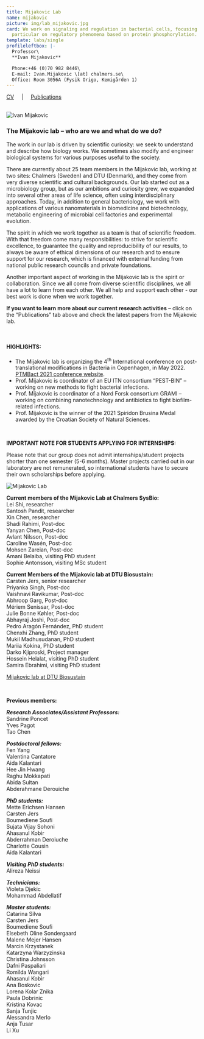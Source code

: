 ```yaml
---
title: Mijakovic Lab
name: mijakovic
picture: img/lab_mijakovic.jpg
card: We work on signaling and regulation in bacterial cells, focusing in
  particular on regulatory phenomena based on protein phosphorylation.
template: labs/single
profileleftbox: |-
  Professor\
  **Ivan Mijakovic**

  Phone:+46 (0)70 982 8446\
  E-mail: Ivan.Mijakovic \[at] chalmers.se\
  Office: Room 3056A (Fysik Origo, Kemigården 1)
---
```

[CV](/img/cv_im2106.pdf) &nbsp;&nbsp;&nbsp;&nbsp;|&nbsp;&nbsp;&nbsp;&nbsp; [Publications](/img/pub_im2106.pdf) <br/><br/>

![Ivan Mijakovic](img/pic_ivan_mijakovic-lab.png)

### The Mijakovic lab – who are we and what do we do?

The work in our lab is driven by scientific curiosity: we seek to understand and describe how biology works. We sometimes also modify and engineer biological systems for various purposes useful to the society.

There are currently about 25 team members in the Mijakovic lab, working at two sites: Chalmers (Sweden) and DTU (Denmark), and they come from very diverse scientific and cultural backgrounds. Our lab started out as a microbiology group, but as our ambitions and curiosity grew, we expanded into several other areas of life science, often using interdisciplinary approaches. Today, in addition to general bacteriology, we work with applications of various nanomaterials in biomedicine and biotechnology, metabolic engineering of microbial cell factories and experimental evolution.  

The spirit in which we work together as a team is that of scientific freedom. With that freedom come many responsibilities: to strive for scientific excellence, to guarantee the quality and reproducibility of our results, to always be aware of ethical dimensions of our research and to ensure support for our research, which is financed with external funding from national public research councils and private foundations. 

Another important aspect of working in the Mijakovic lab is the spirit or collaboration. Since we all come from diverse scientific disciplines, we all have a lot to learn from each other. We all help and support each other - our best work is done when we work together.

**If you want to learn more about our current research activities** – click on the “Publications” tab above and check the latest papers from the Mijakovic lab.

<br/>

#### HIGHLIGHTS:

* The Mijakovic lab is organizing the 4<sup>th</sup> International conference on post-translational modifications in Bacteria in Copenhagen, in May 2022. [PTMBact 2021 conference website](https://www.sysbio.se/ptmbact2020/).
* Prof. Mijakovic is coordinator of an EU ITN consortium “PEST-BIN” – working on new methods to fight bacterial infections.
* Prof. Mijakovic is coordinator of a Nord Forsk consortium GRAMI – working on combining nanotechnology and antibiotics to fight biofilm-related infections.
* Prof. Mijakovic is the winner of the 2021 Spiridon Brusina Medal awarded by the Croatian Society of Natural Sciences.

<br/>

**IMPORTANT NOTE FOR STUDENTS APPLYING FOR INTERNSHIPS:**

Please note that our group does not admit internships/student projects shorter than one semester (5-6 months). Master projects carried out in our laboratory are not remunerated, so international students have to secure their own scholarships before applying.

![Mijakovic Lab](/img/pic_imgroup19_720.png)

**Current members of the Mijakovic Lab at Chalmers SysBio:**\
Lei Shi, researcher\
Santosh Pandit, researcher\
Xin Chen, researcher\
Shadi Rahimi, Post-doc\
Yanyan Chen, Post-doc\
Avlant Nilsson, Post-doc\
Caroline Wasén, Post-doc\
Mohsen Zareian, Post-doc\
Amani Belaiba, visiting PhD student\
Sophie Antonsson, visiting MSc student

**Current Members of the Mijakovic lab at DTU Biosustain:**\
Carsten Jers, senior researcher\
Priyanka Singh, Post-doc\
Vaishnavi Ravikumar, Post-doc\
Abhroop Garg, Post-doc\
Mériem Senissar, Post-doc\
Julie Bonne Køhler, Post-doc\
Abhayraj Joshi, Post-doc\
Pedro Aragón Fernández, PhD student\
Chenxhi Zhang, PhD student\
Mukil Madhusudanan, PhD student\
Mariia Kokina, PhD student\
Darko Kjiproski, Project manager\
Hossein Helalat, visiting PhD student\
Samira Ebrahimi, visiting PhD student  

[Mijakovic lab at DTU Biosustain ](http://www.biosustain.dtu.dk/english/research/research-groups/bacterial-signal-transduction)

<br/>

**Previous members:** 	  	 

***Research Associates/Assistant Professors:***\
Sandrine Poncet\
Yves Pagot\
Tao Chen  

***Postdoctoral fellows:***\
Fen Yang\
Valentina Cantatore\
Aida Kalantari\
Hee Jin Hwang\
Raghu Mokkapati\
Abida Sultan\
Abderahmane Derouiche

***PhD students:***\
Mette Erichsen Hansen\
Carsten Jers\
Boumediene Soufi\
Sujata Vijay Sohoni\
Ahasanul Kobir\
Abderrahman Deroiuche\
Charlotte Cousin\
Aida Kalantari

***Visiting PhD students:***\
Alireza Neissi

***Technicians:***\
Violeta Djekic\
Mohammad Abdellatif

***Master students:***\
Catarina Silva\
Carsten Jers\
Boumediene Soufi\
Elsebeth Oline Sondergaard\
Malene Mejer Hansen\
Marcin Krzystanek\
Katarzyna Warzyzinska\
Christina Johnsson\
Dafni Paspaliari\
Romilda Wangari\
Ahasanul Kobir\
Ana Boskovic\
Lorena Kolar Znika\
Paula Dobrinic\
Kristina Kovac\
Sanja Tunjic\
Alessandra Merlo\
Anja Tusar\
Li Xu